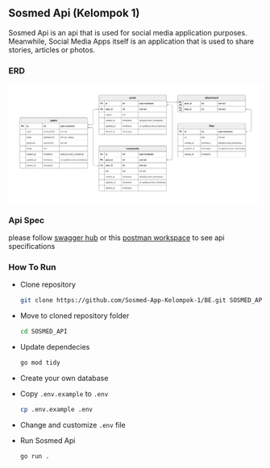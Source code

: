 ## Sosmed Api (Kelompok 1)
Sosmed Api is an api that is used for social media application purposes. Meanwhile, Social Media Apps itself is an application that is used to share stories, articles or photos.

### ERD
![erd](/docs/erd_project.drawio.png)

### Api Spec
please follow [swagger hub](https://app.swaggerhub.com/apis/HERUSETIAWAN_1/sosmed/1.0.0) or this [postman workspace](https://www.postman.com/herusetiawans/workspace/alta-sosmed) to see api specifications

### How To Run
- Clone repository
    ```bash
    git clone https://github.com/Sosmed-App-Kelompok-1/BE.git SOSMED_API
    ```

- Move to cloned repository folder
    ```bash
    cd SOSMED_API
    ```

- Update dependecies
    ```bash
    go mod tidy
    ```

- Create your own database

- Copy `.env.example` to `.env`
    ```bash
    cp .env.example .env
    ```

- Change and customize `.env` file

- Run Sosmed Api
    ```bash
    go run .
    ```
